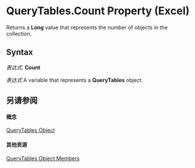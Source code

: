 
# QueryTables.Count Property (Excel)

Returns a  **Long** value that represents the number of objects in the collection.


## Syntax

 _表达式_. **Count**

 _表达式_ A variable that represents a **QueryTables** object.


## 另请参阅


#### 概念


[QueryTables Object](93511da3-598e-0aa3-fbc3-14bebff8838f.md)
#### 其他资源


[QueryTables Object Members](http://msdn.microsoft.com/library/a573c0fc-befa-0ee6-68bb-627cb516f98c%28Office.15%29.aspx)